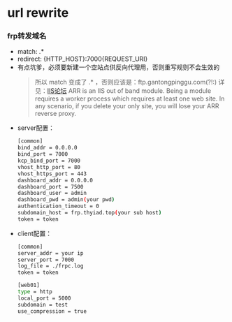 # url rewrite

### frp转发域名

- match: .*
- redirect: {HTTP_HOST}:7000{REQUEST_URI}
- 有点坑爹，必须要新建一个空站点供反向代理用，否则重写规则不会生效的
    > 所以 match 变成了 .* ，否则应该是：ftp\.gantongpinggu\.com(?!:)
    > 详见：[IIS论坛](https://forums.iis.net/t/1234125.aspx?Arr+reverse+proxy+does+not+work+at+server+level)
    > ARR is an IIS out of band module. Being a module requires a worker process which requires at least one web site. In any scenario, if you delete your only site, you will lose your ARR reverse proxy.
- server配置：
    ``` bash
    [common]
    bind_addr = 0.0.0.0
    bind_port = 7000
    kcp_bind_port = 7000
    vhost_http_port = 80
    vhost_https_port = 443
    dashboard_addr = 0.0.0.0
    dashboard_port = 7500
    dashboard_user = admin
    dashboard_pwd = admin(your pwd)
    authentication_timeout = 0
    subdomain_host = frp.thyiad.top(your sub host)
    token = token
    ```
- client配置：
    ``` bash
    [common]
    server_addr = your ip
    server_port = 7000
    log_file = ./frpc.log
    token = token

    [web01]
    type = http
    local_port = 5000
    subdomain = test
    use_compression = true
    ```